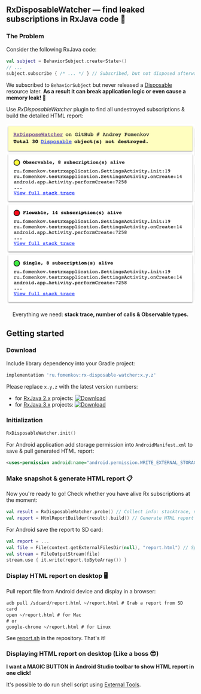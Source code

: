 ## RxDisposableWatcher — find leaked subscriptions in RxJava code 🐞
### The Problem
Consider the following RxJava code:
```kotlin
val subject = BehaviorSubject.create<State>()
// ...
subject.subscribe { /* ... */ } // Subscribed, but not disposed afterwards!
```
We subscribed to `BehaviorSubject` but never released a [Disposable](http://reactivex.io/RxJava/2.x/javadoc/io/reactivex/disposables/Disposable.html) resource later. **As a result it can break application logic or even cause a memory leak! 💩**

Use _RxDisposableWatcher_ plugin to find all undestroyed subscriptions & build the detailed HTML report:
<p align="center">
  <img src="https://github.com/andreyfomenkov/rx-disposable-watcher/blob/1.x/images/report.png" width="550">
</p>
<p align="center">
  <span>Everything we need: </span>
  <b>stack trace, number of calls & Observable types.</b>
</p>

## Getting started
### Download
Include library dependency into your Gradle project:
```groovy
implementation 'ru.fomenkov:rx-disposable-watcher:x.y.z'
```
Please replace `x.y.z` with the latest version numbers:
- for [RxJava 2.x](https://github.com/ReactiveX/RxJava/tree/2.x) projects:
[ ![Download](https://api.bintray.com/packages/andreyfomenkov/maven/rx-disposable-watcher/images/download.svg?version=1.0.0) ](https://bintray.com/andreyfomenkov/maven/rx-disposable-watcher/1.0.0/link)
- for [RxJava 3.x](https://github.com/ReactiveX/RxJava/tree/3.x) projects:
[ ![Download](https://api.bintray.com/packages/andreyfomenkov/maven/rx-disposable-watcher/images/download.svg?version=1.0.0) ](https://bintray.com/andreyfomenkov/maven/rx-disposable-watcher/1.0.0/link)

### Initialization
```kotlin
RxDisposableWatcher.init()
```
For Android application add storage permission into `AndroidManifest.xml` to save & pull generated HTML report:
```xml
<uses-permission android:name="android.permission.WRITE_EXTERNAL_STORAGE" />
```

### Make snapshot & generate HTML report 📋
Now you're ready to go! Check whether you have alive Rx subscriptions at the moment:
```kotlin
val result = RxDisposableWatcher.probe() // Collect info: stacktrace, number of calls, type
val report = HtmlReportBuilder(result).build() // Generate HTML report
```
For Android save the report to SD card:
```kotlin
val report = ...
val file = File(context.getExternalFilesDir(null), "report.html") // Specify filename
val stream = FileOutputStream(file)
stream.use { it.write(report.toByteArray()) }
```

### Display HTML report on desktop 🖥
Pull report file from Android device and display in a browser:
```shell
adb pull /sdcard/report.html ~/report.html # Grab a report from SD card
open ~/report.html # for Mac
# or
google-chrome ~/report.html # for Linux
```
See [report.sh](https://github.com/andreyfomenkov/rx-disposable-watcher/blob/1.x/report.sh) in the repository.
That's it!

### Displaying HTML report on desktop (Like a boss 😎)
**I want a MAGIC BUTTON in Android Studio toolbar to show HTML report in one click!**

It's possible to do run shell script using [External Tools](https://www.jetbrains.com/help/idea/settings-tools-external-tools.html).
